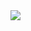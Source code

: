 <a href="https://codecov.io/gh/Girls-Girls-Inc/const-arch-app" >
  <img src="[https://codecov.io/gh/Girls-Girls-Inc/const-arch-app/branch/testing/graph/badge.svg?token=J1DBE6H4OW](https://codecov.io/gh/Girls-Girls-Inc/const-arch-app/graphs/tree.svg?token=J1DBE6H4OW)"/>
  
</a>
